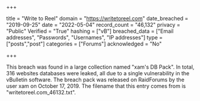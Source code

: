 +++

title = "Write to Reel"
domain = "https://writetoreel.com"
date_breached = "2019-09-25"
date = "2022-05-04"
record_count = "46,132"
privacy = "Public"
Verified = "True"
hashing = ["vB"]
breached_data = ["Email addresses", "Passwords", "Usernames", "IP addresses"]
type = ["posts","post"]
categories = ["Forums"]
acknowledged = "No"


+++


This breach was found in a large collection named "xam's DB Pack". In total, 316 websites databases were leaked, all due to a single vulnerability in the vBulletin software. The breach pack was released on RaidForums by the user xam on October 17, 2019. The filename that this entry comes from is "writetoreel.com_46132.txt".

